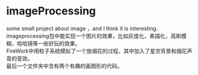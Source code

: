 # imageProcessing
some small project about image ，and I think it is interesting.
imageprocessing包中能实现一个图片的效果，比如灰度化，素描化，高斯模糊，哈哈镜等一些好玩的效果。         
FireWork中用粒子系统模拟了一个放烟花的过程，其中加入了星空背景和烟花声音的音效。             
最后一个文件夹中含有两个有趣的画图形的代码。        

